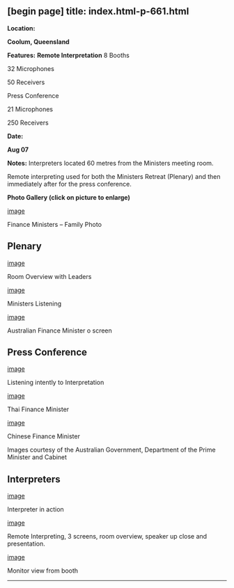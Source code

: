 [begin page]
 title: index.html-p-661.html
----------------------------------------------------------

**Location:**

**Coolum, Queensland**

**Features:**    **Remote Interpretation**    8 Booths

32 Microphones

50 Receivers

Press Conference

21 Microphones

250 Receivers

**Date:**

**Aug 07**

**Notes:**    Interpreters located 60 metres from the Ministers meeting room.

Remote interpreting used for both the Ministers Retreat (Plenary) and then immediately after for the press conference.

**Photo Gallery (click on picture to enlarge)**

[image](wp-content/uploads/2011/09/apec_financial_meeting1.jpg)

Finance Ministers – Family Photo

## Plenary

[image](wp-content/uploads/2011/09/apec_financial_meeting2.jpg)

Room Overview with Leaders

[image](picture)

Ministers Listening

[image](wp-content/uploads/2011/09/apec_financial_meeting4.jpg)

Australian Finance Minister o screen

## Press Conference

[image](wp-content/uploads/2011/09/apec_financial_meeting5.jpg)

Listening intently to Interpretation

[image](wp-content/uploads/2011/09/apec_financial_meeting6.jpg)

Thai Finance Minister

[image](wp-content/uploads/2011/09/apec_financial_meeting7.jpg)

Chinese Finance Minister

Images courtesy of the Australian Government, Department of the Prime Minister and Cabinet

## Interpreters

[image](wp-content/uploads/2011/09/apec_financial_meeting8.jpg)

Interpreter in action

[image](wp-content/uploads/2011/09/apec_financial_meeting9.jpg)

Remote Interpreting, 3 screens, room overview, speaker up close and presentation.

[image](wp-content/uploads/2011/09/apec_financial_meeting10.jpg)

Monitor view from booth




----------------------------------------------------------
